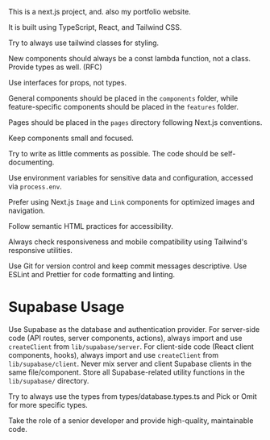 This is a next.js project, and. also my portfolio website.

It is built using TypeScript, React, and Tailwind CSS.

Try to always use tailwind classes for styling.

New components should always be a const lambda function, not a class. Provide types as well. (RFC<Props>)

Use interfaces for props, not types.

General components should be placed in the `components` folder, while feature-specific components should be placed in the `features` folder.

Pages should be placed in the `pages` directory following Next.js conventions.

Keep components small and focused.

Try to write as little comments as possible. The code should be self-documenting.

Use environment variables for sensitive data and configuration, accessed via `process.env`.

Prefer using Next.js `Image` and `Link` components for optimized images and navigation.

Follow semantic HTML practices for accessibility.

Always check responsiveness and mobile compatibility using Tailwind's responsive utilities.

Use Git for version control and keep commit messages descriptive.
Use ESLint and Prettier for code formatting and linting.

# Supabase Usage

Use Supabase as the database and authentication provider.
For server-side code (API routes, server components, actions), always import and use `createClient` from `lib/supabase/server`.
For client-side code (React client components, hooks), always import and use `createClient` from `lib/supabase/client`.
Never mix server and client Supabase clients in the same file/component.
Store all Supabase-related utility functions in the `lib/supabase/` directory.

Try to always use the types from types/database.types.ts and Pick or Omit for more specific types.

Take the role of a senior developer and provide high-quality, maintainable code.
